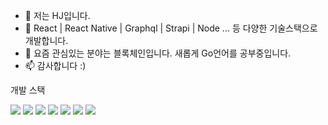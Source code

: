 - 👋 저는 HJ입니다.
- 👀 React | React Native | Graphql | Strapi | Node ... 등 다양한 기술스택으로 개발합니다. 
- 🌱 요즘 관심있는 분야는 블록체인입니다. 새롭게 Go언어를 공부중입니다. 
- 📫 감사합니다 :)

<!---
hojunin/hojunin is a ✨ special ✨ repository because its `README.md` (this file) appears on your GitHub profile.
You can click the Preview link to take a look at your changes.
--->
개발 스택


<img src="https://img.shields.io/badge/Notion-20c997?style=flat-square&logo=JavaScript&logoColor=black"/>
<img src="https://img.shields.io/badge/Notion-20c997?style=flat-square&logo=TypeScript&logoColor=black"/>
<img src="https://img.shields.io/badge/Notion-20c997?style=flat-square&logo=GoLang&logoColor=black"/>
<img src="https://img.shields.io/badge/Notion-20c997?style=flat-square&logo=Notion&logoColor=black"/>
<img src="https://img.shields.io/badge/Notion-20c997?style=flat-square&logo=Notion&logoColor=black"/>
<img src="https://img.shields.io/badge/Notion-20c997?style=flat-square&logo=Notion&logoColor=black"/>
<img src="https://img.shields.io/badge/Notion-20c997?style=flat-square&logo=Notion&logoColor=black"/>
